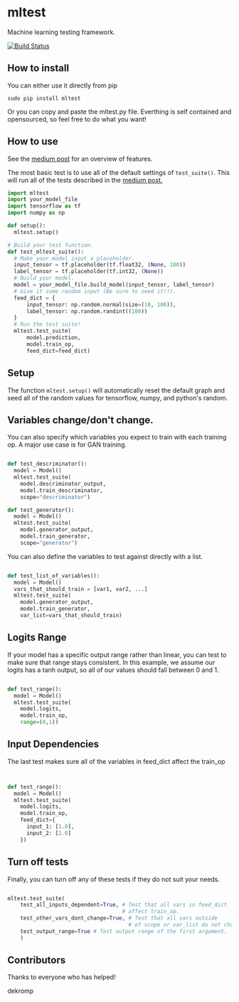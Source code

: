 # mltest
Machine learning testing framework.

[![Build Status](https://travis-ci.org/Thenerdstation/mltest.svg?branch=master)](https://travis-ci.org/Thenerdstation/mltest)

## How to install

You can either use it directly from pip
```shell
sudo pip install mltest
```

Or you can copy and paste the mltest.py file. Everthing is self contained and opensourced, so feel free to do what you want!


## How to use

See the [medium post](https://medium.com/@keeper6928/mltest-automatically-test-neural-network-models-in-one-function-call-eb6f1fa5019d) for an overview of features.

The most basic test is to use all of the default settings of `test_suite()`. This will run all of the tests described in the [medium post.](https://medium.com/@keeper6928/mltest-automatically-test-neural-network-models-in-one-function-call-eb6f1fa5019d)
```python
import mltest
import your_model_file
import tensorflow as tf
import numpy as np

def setup():
  mltest.setup()

# Build your test function.
def test_mltest_suite():
  # Make your model input a placeholder.
  input_tensor = tf.placeholder(tf.float32, (None, 100))
  label_tensor = tf.placeholder(tf.int32, (None))
  # Build your model.
  model = your_model_file.build_model(input_tensor, label_tensor)
  # Give it some random input (Be sure to seed it!!).
  feed_dict = {
      input_tensor: np.random.normal(size=(10, 100)),
      label_tensor: np.random.randint((100))
  }
  # Run the test suite!
  mltest.test_suite(
      model.prediction,
      model.train_op,
      feed_dict=feed_dict)
```
## Setup
The function `mltest.setup()` will automatically reset the default graph and seed all of the random values for tensorflow, numpy, and python's random.

## Variables change/don't change.
You can also specify which variables you expect to train with each training op. A major use case is for GAN training.

```python

def test_descriminator():
  model = Model()
  mltest.test_suite(
    model.descriminator_output,
    model.train_descriminator,
    scope="descriminator")

def test_generator():
  model = Model()
  mltest.test_suite(
    model.generator_output,
    model.train_generator,
    scope="generator")
```

You can also define the variables to test against directly with a list.

```python

def test_list_of_variables():
  model = Model()
  vars_that_should_train = [var1, var2, ...]
  mltest.test_suite(
    model.generator_output,
    model.train_generator,
    var_list=vars_that_should_train)
```

## Logits Range
If your model has a specific output range rather than linear, you can test to make sure that range stays consistent. In this example, we assume our logits has a tanh output, so all of our values should fall between 0 and 1.

```python

def test_range():
  model = Model()
  mltest.test_suite(
    model.logits,
    model.train_op,
    range=(0,1))
```

## Input Dependencies
The last test makes sure all of the variables in feed_dict affect the train_op

```python


def test_range():
  model = Model()
  mltest.test_suite(
    model.logits,
    model.train_op,
    feed_dict={
      input_1: [1.0],
      input_2: [2.0]
    })
```

## Turn off tests
Finally, you can turn off any of these tests if they do not suit your needs.

```python

mltest.test_suite(
    test_all_inputs_dependent=True, # Test that all vars in feed_dict 
                                    # affect train_op.
    test_other_vars_dont_change=True, # Test that all vars outside 
                                      # of scope or var_list do not change.
    test_output_range=True # Test output range of the first argument.
    )
```

## Contributors
Thanks to everyone who has helped!

dekromp 
